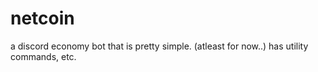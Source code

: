 # netcoin
a discord economy bot that is pretty simple. (atleast for now..)
has utility commands, etc.
